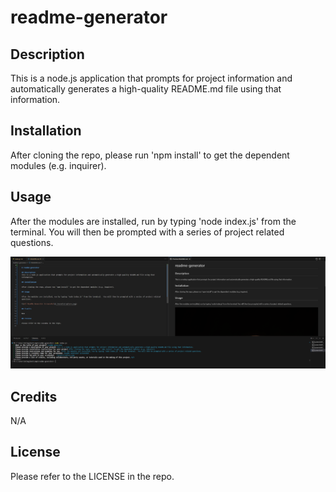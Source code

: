 
  # readme-generator

  ## Description
  This is a node.js application that prompts for project information and automatically generates a high-quality README.md file using that information.  
    
  ## Installation
  
  After cloning the repo, please run 'npm install' to get the dependent modules (e.g. inquirer).
  
  ## Usage
  
  After the modules are installed, run by typing 'node index.js' from the terminal.  You will then be prompted with a series of project related questions.
  
  ![alt ReadMe Generator Screenshot](./assets/capture.png)
  
  ## Credits
  
  N/A

  ## License
  
  Please refer to the LICENSE in the repo.
